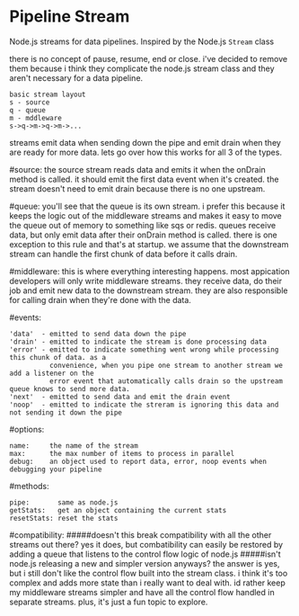 # Pipeline Stream

Node.js streams for data pipelines. Inspired by the Node.js `Stream` class

there is no concept of pause, resume, end or close. i've decided to remove them because i think they complicate the node.js stream class and they aren't necessary for a data pipeline.

```
basic stream layout
s - source
q - queue
m - mddleware
s->q->m->q->m->...
```
streams emit data when sending down the pipe and emit drain when they are ready for more data. lets go over how this works for all 3 of the types.

#source:
the source stream reads data and emits it when the onDrain method is called. it should emit the first data event when it's created. the stream doesn't need to emit drain because there is no one upstream.

#queue:
you'll see that the queue is its own stream. i prefer this because it keeps the logic out of the middleware streams and makes it easy to move the queue out of memory to something like sqs or redis. queues receive data, but only emit data after their onDrain method is called. there is one exception to this rule and that's at startup. we assume that the downstream stream can handle the first chunk of data before it calls drain.

#middleware:
this is where everything interesting happens. most appication developers will only write middleware streams. they receive data, do their job and emit new data to the downstream stream. they are also responsible for calling drain when they're done with the data.

#events:
```
'data'  - emitted to send data down the pipe
'drain' - emitted to indicate the stream is done processing data
'error' - emitted to indicate something went wrong while processing this chunk of data. as a 
          convenience, when you pipe one stream to another stream we add a listener on the 
          error event that automatically calls drain so the upstream queue knows to send more data.
'next'  - emitted to send data and emit the drain event
'noop'  - emitted to indicate the streram is ignoring this data and not sending it down the pipe
```

#options:
```
name:     the name of the stream
max:      the max number of items to process in parallel
debug:    an object used to report data, error, noop events when debugging your pipeline
```

#methods:
```
pipe:       same as node.js
getStats:   get an object containing the current stats
resetStats: reset the stats
```

#compatibility:
#####doesn't this break compatibility with all the other streams out there?
yes it does, but combatibility can easily be restored by adding a queue that listens to the control flow logic of node.js
#####isn't node.js releasing a new and simpler version anyways?
the answer is yes, but i still don't like the control flow built into the stream class. i think it's too complex and adds more state than i really want to deal with. id rather keep my middleware streams simpler and have all the control flow handled in separate streams. plus, it's just a fun topic to explore.
